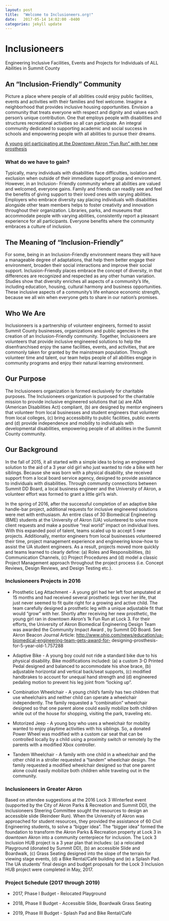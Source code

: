 ```yaml
---
layout: post
title:  "Welcome to Inclusioneers.org!"
date:   2017-05-14 14:02:00 -0400
categories: jekyll update
---
```


# Inclusioneers
Engineering Inclusive Facilities, Events and Projects for Individuals of ALL Abilities in Summit County

## An “Inclusion-Friendly” Community
Picture a place where people of all abilities could enjoy public facilities, events and activities with their families and feel welcome.  Imagine a neighborhood that provides inclusive housing opportunities. Envision a community that treats everyone with respect and dignity and values each person’s unique contribution. One that employs people with disabilities and structures recreational activities so all can participate. An integral community dedicated to supporting academic and social success in schools and empowering people with all abilities to pursue their dreams.


[Young girl with Inclusioneers prosthesis]: http://www.inclusioneers.com/youth_runner_prosthesis.jpg
[A young girl participating at the Downtown Akron “Fun Run” with her new prosthesis](http://www.summitdd.org/blog/my-story/my-story-audrey/)

### What do we have to gain?
Typically, many individuals with disabilities face difficulties, isolation and exclusion when outside of their immediate support group and environment. However, in an Inclusion- Friendly community where all abilities are valued and welcomed, everyone gains. Family and friends can readily see and feel the benefits of giving support to their loved ones with varying abilities. Employers who embrace diversity say placing individuals with disabilities alongside other team members helps to foster creativity and innovation throughout their organization. Libraries, parks, and museums that accommodate people with varying abilities, consistently report a pleasant experience for all participants. Everyone benefits where the community embraces a culture of inclusion.

## The Meaning of “Inclusion-Friendly”
For some, being in an Inclusion-Friendly environment means they will have a manageable degree of adaptations, that help them better engage their environment, broaden their social interactions and improve their social support. Inclusion-Friendly places embrace the concept of diversity, in that differences are recognized and respected as any other human variation. Studies show that diversity enriches all aspects of a community’s life, including education, housing, cultural harmony and business opportunities. These inclusive aspects of a community’s life enhance economic strength, because we all win when everyone gets to share in our nation’s promises.

## Who We Are
Inclusioneers is a partnership of volunteer engineers, formed to assist Summit County businesses, organizations and public agencies in the creation of an Inclusion-Friendly community. Together, Inclusioneers are volunteers that provide inclusive engineered solutions to help the disenfranchised enjoy the same facilities, events, and activities, that are commonly taken for granted by the mainstream population. Through volunteer time and talent, our team helps people of all abilities engage in community programs and enjoy their natural learning environment.

## Our Purpose
The Inclusioneers organization is formed exclusively for charitable purposes. The Inclusioneers organization is purposed for the charitable mission to provide inclusive engineered solutions that (a) are ADA (American Disabilities Act) compliant, (b) are designed by mentor engineers that volunteer from local businesses and student engineers that volunteer from local colleges, (c) bring accessibility to public facilities, public events and (d) provide independence and mobility to individuals with developmental disabilities, empowering people of all abilities in the Summit County community.

## Our Background
In the fall of 2015, it all started with a simple idea to bring an engineered solution to the aid of a 3 year old girl who just wanted to ride a bike with her siblings. Because she was born with a physical disability, she received support from a local board service agency, designed to provide assistance to individuals with disabilities. Through community connections between Summit DD Board, a local business engineer and the University of Akron, a volunteer effort was formed to grant a little girl’s wish.

In the spring of 2016, after the successful completion of an adaptive bike handle-bar project, additional requests for inclusive engineered solutions were met with enthusiasm. An entire class of 30 Biomedical Engineering (BME) students at the University of Akron (UA) volunteered to solve more client requests and make a positive “real world” impact on individual lives. With this expanded pool of talent, teams scaled up to accept 5 new projects. Additionally, mentor engineers from local businesses volunteered their time, project management experience and engineering know-how to assist the UA student engineers. As a result, projects moved more quickly and teams learned to clearly define: (a) Roles and Responsibilities, (b) Communication Channels, (c) Project Procedures and (d) model a classic Project Management approach throughout the project process (i.e. Concept Reviews, Design Reviews, and Design Testing etc.).

### Inclusioneers Projects in 2016
- Prosthetic Leg Attachment - A young girl had her left foot amputated at 15 months and had received several prosthetic legs over her life, that just never seemed to fit quite right for a growing and active child. The team carefully designed a prosthetic leg with a unique adjustable fit that would “grow” with her. Shortly after receiving her new prosthetic, the young girl ran in downtown Akron’s 1k Fun Run at Lock 3. For their efforts, the University of Akron Biomedical Engineering Design Team was awarded the Community Impact Award , by Summit DD Board.  See Akron Beacon Journal Article: http://www.ohio.com/news/education/ua-biomedical-engineering-team-gets-award-for- designing-prosthesis-for-5-year-old-1.757288

- Adaptive Bike - A young boy could not ride a standard bike due to his physical disability. Bike modifications included: (a) a custom 3-D Printed Pedal designed and balanced to accommodate his shoe brace, (b) adjustable horizontal and vertical back/seat supports, (c) modified handbrakes to account for unequal hand strength and (d) engineered pedaling motion to prevent his leg joint from “locking up”.

- Combination Wheelchair - A young child’s family has two children that use wheelchairs and neither child can operate a wheelchair independently. The family requested a “combination” wheelchair designed so that one parent alone could easily mobilize both children while out of the house for shopping, visiting the park, traveling etc.

- Motorized Jeep - A young boy who uses a wheelchair for mobility wanted to enjoy playtime activities with his siblings. So, a donated Power Wheel was modified with a custom car seat that can be controlled locally by a child using a proximity switch or remotely by the parents with a modified Xbox controller.

- Tandem Wheelchair - A family with one child in a wheelchair and the other child in a stroller requested a “tandem” wheelchair design. The family requested a modified wheelchair designed so that one parent alone could easily mobilize both children while traveling out in the community.

### Inclusioneers in Greater Akron
Based on attendee suggestions at the 2016 Lock 3 Winterfest event (supported by the City of Akron Parks & Recreation and Summit DD), the Inclusioneers Steering Committee sought the resources to design an accessible slide (Reindeer Run). When the University of Akron was approached for student resources, they provided the assistance of 60 Civil Engineering students, to solve a “bigger idea”. The “bigger idea” formed the foundation to transform the Akron Parks & Recreation property at Lock 3 in downtown Akron into a community centerpiece for inclusion.  The Lock 3 Inclusion HUB project is a 3 year plan that includes: (a) a relocated Playground (donated by Summit DD), (b) an accessible Slide and Boardwalk, (c) Grass Seating designed into the slope of the terrain for viewing stage events, (d) a Bike Rental/Café building and (e) a Splash Pad.  The UA students’ final design and budget proposals for the Lock 3 Inclusion HUB project were completed in May, 2017.

### Project Schedule (2017 through 2019)
- 2017, Phase I Budget - Relocated Playground

- 2018, Phase II Budget - Accessible Slide, Boardwalk Grass Seating

- 2019, Phase III Budget - Splash Pad and Bike Rental/Café
